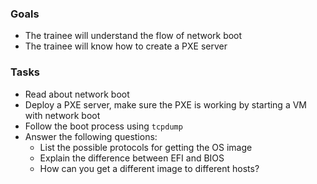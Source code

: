
### Goals
- The trainee will understand the flow of network boot
- The trainee will know how to create a PXE server

### Tasks
- Read about network boot
- Deploy a PXE server, make sure the PXE is working by starting a VM with network boot
- Follow the boot process using `tcpdump`
- Answer the following questions:
  - List the possible protocols for getting the OS image
  - Explain the difference between EFI and BIOS
  - How can you get a different image to different hosts?
